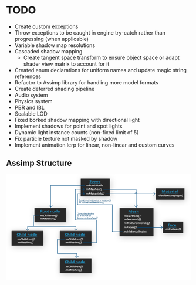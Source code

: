 # TODO

* Create custom exceptions
* Throw exceptions to be caught in engine try-catch rather than progressing (when applicable)
* Variable shadow map resolutions
* Cascaded shadow mapping
  * Create tangent space transform to ensure object space or adapt shader view matrix to account for it
* Created enum declarations for uniform names and update magic string references
* Refactor to Assimp library for handling more model formats
* Create deferred shading pipeline
* Audio system
* Physics system
* PBR and IBL
* Scalable LOD
* Fixed borked shadow mapping with directional light
* Implement shadows for point and spot lights
* Dynamic light instance counts (non-fixed limit of 5)
* Fix particle texture not masked by shadow
* Implement animation lerp for linear, non-linear and custom curves

## Assimp Structure

![](docs/images/assimp_structure.png)